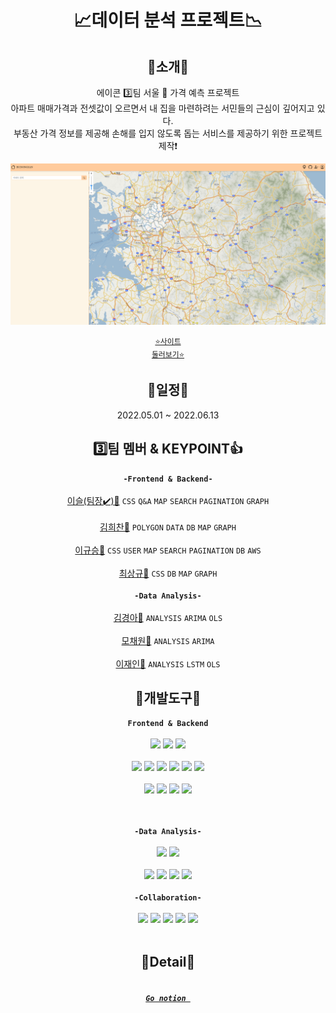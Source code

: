 <div align="center">
<h1>📈데이터 분석 프로젝트📉</h1>
  
## 📣소개📣
에이콘 3️⃣팀  서울 🏡 가격 예측 프로젝트
<br/>
아파트 매매가격과 전셋값이 오르면서 내 집을 마련하려는 서민들의 근심이 깊어지고 있다. 
<br />
부동산 가격 정보를 제공해 손해를 입지 않도록 돕는 서비스를 제공하기 위한 프로젝트 제작❗
  
<img src="https://github.com/leegyuseung/ApartPriceAnalysis_Acorn3/blob/master/ApartProject/map/static/resources/main.png">
  
   <code><a href="http://ec2-3-39-233-134.ap-northeast-2.compute.amazonaws.com/">⭐사이트 둘러보기⭐</a></code>
  
## 📆일정📆
  2022.05.01 ~ 2022.06.13
  
## 3️⃣팀 멤버 & KEYPOINT👍
  <code><strong>-Frontend & Backend-</strong></code>
  <br/><br/>
<a href="https://github.com/xerathul">이슬(팀장✔️)👧</a> <code>CSS</code> <code>Q&A</code> <code>MAP</code> <code>SEARCH</code> <code>PAGINATION</code> <code>GRAPH</code>
  <br/><br/>
<a href="https://github.com/gmlcks7575">김희찬👦</a>  <code>POLYGON</code> <code>DATA</code> <code>DB</code> <code>MAP</code> <code>GRAPH</code>
  <br/><br/>
<a href="https://github.com/leegyuseung">이규승👦</a> <code>CSS</code> <code>USER</code> <code>MAP</code> <code>SEARCH</code> <code>PAGINATION</code> <code>DB</code> <code>AWS</code>
  <br/><br/>
<a href="https://github.com/tyler-0331">최상규👦</a> <code>CSS</code> <code>DB</code> <code>MAP</code> <code>GRAPH</code>
  <br/><br/>
  <code><strong>-Data Analysis-</strong></code>
  <br/><br/>
<a href="https://github.com/Kyeong-Ah">김경아👧</a> <code>ANALYSIS</code> <code>ARIMA</code> <code>OLS</code>
  <br/><br/>
<a href="https://github.com/chaewonmo">모채원👧</a> <code>ANALYSIS</code> <code>ARIMA</code>
  <br/><br/>
<a href="https://github.com/Loyce0805">이재인👦</a> <code>ANALYSIS</code> <code>LSTM</code> <code>OLS</code>
  
## 🔨개발도구🔨
  <code><strong>Frontend & Backend</strong></code>
  <br/><br/>
  <img src="https://img.shields.io/badge/Python-3776AB?style=flat-square&logo=Python&logoColor=white"/>
  <img src="https://img.shields.io/badge/Django-092E20?style=flat-square&logo=Django&logoColor=white"/> 
  <img src="https://img.shields.io/badge/Eclipse IDE-2C2255?style=flat-square&logo=Eclipse IDE&logoColor=white"/> 
  <br/><br/>
  <img src="https://img.shields.io/badge/JavaScript-F7DF1E?style=flat-square&logo=JavaScript&logoColor=white"/>
  <img src="https://img.shields.io/badge/HTML5-E34F26?style=flat-square&logo=HTML5&logoColor=white"/>
  <img src="https://img.shields.io/badge/Css3-1572B6?style=flat-square&logo=Css3&logoColor=white"/>
  <img src="https://img.shields.io/badge/Chart.js-FF6384?style=flat-square&logo=Chart.js&logoColor=white"/>
  <img src="https://img.shields.io/badge/jQuery-0769AD?style=flat-square&logo=jQuery&logoColor=white"/>
  <img src="https://img.shields.io/badge/Bootstrap-7952B3?style=flat-square&logo=Bootstrap&logoColor=white"/>
  <br/><br/>
  <img src="https://img.shields.io/badge/Amazon AWS-232F3E?style=flat-square&logo=Amazon AWS&logoColor=white"/>
  <img src="https://img.shields.io/badge/MariaDB-003545?style=flat-square&logo=MariaDB&logoColor=white"/>
  <img src="https://img.shields.io/badge/Ubuntu-E95420?style=flat-square&logo=Ubuntu&logoColor=white"/>
  <img src="https://img.shields.io/badge/NGINX-009639?style=flat-square&logo=NGINX&logoColor=white"/>

  <br/><br/>
  <code><strong>-Data Analysis-</strong></code>
  <br/><br/>
  <img src="https://img.shields.io/badge/Python-3776AB?style=flat-square&logo=Python&logoColor=white"/>
  <img src="https://img.shields.io/badge/Google Colab-F9AB00?style=flat-square&logo=Google Colab&logoColor=white"/>
  <br/><br/>
  <img src="https://img.shields.io/badge/TensorFlow-FF6F00?style=flat-square&logo=TensorFlow&logoColor=white"/>
  <img src="https://img.shields.io/badge/scikit-learn-F7931E?style=flat-square&logo=scikit-learn&logoColor=white"/>
  <img src="https://img.shields.io/badge/pandas-150458?style=flat-square&logo=pandas&logoColor=white"/>
  <img src="https://img.shields.io/badge/Matplotlib-3152A0?style=flat-square&logo=&logoColor=white"/>
  <br/><br/>
  <code><strong>-Collaboration-</strong></code>
  <br/><br/>
  <img src="https://img.shields.io/badge/Git-F05032?style=flat-square&logo=Git&logoColor=white"/>
  <img src="https://img.shields.io/badge/GitHub-181717?style=flat-square&logo=GitHub&logoColor=white"/>
  <img src="https://img.shields.io/badge/Zoom-2D8CFF?style=flat-square&logo=Zoom&logoColor=white"/>
  <img src="https://img.shields.io/badge/Slack-4A154B?style=flat-square&logo=Slack&logoColor=white"/>
  <img src="https://img.shields.io/badge/Discord-5865F2?style=flat-square&logo=Discord&logoColor=white"/>
  <br/><br/>

  ## 🔎Detail🔎
###### <strong><code><a href="https://www.notion.so/gyus/8c4abb62abd0444dbf040fc7ff8f28a9#ca108a3cda7344ab85f641ea70dbd429"> Go notion </a></code></strong> 
</div>
